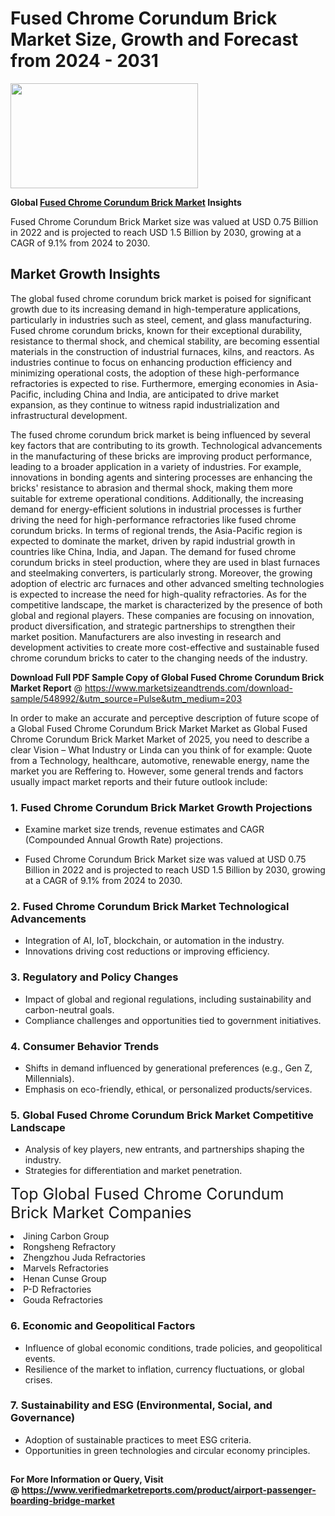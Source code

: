 <H1>Fused Chrome Corundum Brick Market Size, Growth and Forecast from 2024 - 2031</H1><img class="aligncenter size-medium wp-image-584254" src="https://thirdeyenews.in/wp-content/uploads/2024/09/Global-Market-Research-300x168.jpeg" alt="" width="300" height="168" /><p><strong>Global&nbsp;<a href="https://www.marketsizeandtrends.com/download-sample/548992/&amp;utm_source=Pulse&amp;utm_medium=203">Fused Chrome Corundum Brick Market</a> Insights</strong></p><p>Fused Chrome Corundum Brick Market size was valued at USD 0.75 Billion in 2022 and is projected to reach USD 1.5 Billion by 2030, growing at a CAGR of 9.1% from 2024 to 2030.</p><p><h2>Market Growth Insights</h2> <p>The global fused chrome corundum brick market is poised for significant growth due to its increasing demand in high-temperature applications, particularly in industries such as steel, cement, and glass manufacturing. Fused chrome corundum bricks, known for their exceptional durability, resistance to thermal shock, and chemical stability, are becoming essential materials in the construction of industrial furnaces, kilns, and reactors. As industries continue to focus on enhancing production efficiency and minimizing operational costs, the adoption of these high-performance refractories is expected to rise. Furthermore, emerging economies in Asia-Pacific, including China and India, are anticipated to drive market expansion, as they continue to witness rapid industrialization and infrastructural development. </p> <p>The fused chrome corundum brick market is being influenced by several key factors that are contributing to its growth. Technological advancements in the manufacturing of these bricks are improving product performance, leading to a broader application in a variety of industries. For example, innovations in bonding agents and sintering processes are enhancing the bricks' resistance to abrasion and thermal shock, making them more suitable for extreme operational conditions. Additionally, the increasing demand for energy-efficient solutions in industrial processes is further driving the need for high-performance refractories like fused chrome corundum bricks. In terms of regional trends, the Asia-Pacific region is expected to dominate the market, driven by rapid industrial growth in countries like China, India, and Japan. The demand for fused chrome corundum bricks in steel production, where they are used in blast furnaces and steelmaking converters, is particularly strong. Moreover, the growing adoption of electric arc furnaces and other advanced smelting technologies is expected to increase the need for high-quality refractories. As for the competitive landscape, the market is characterized by the presence of both global and regional players. These companies are focusing on innovation, product diversification, and strategic partnerships to strengthen their market position. Manufacturers are also investing in research and development activities to create more cost-effective and sustainable fused chrome corundum bricks to cater to the changing needs of the industry. </p><p><span class=""><strong>Download Full PDF Sample Copy of Global Fused Chrome Corundum Brick Market Report</strong> @ <a href="https://www.marketsizeandtrends.com/download-sample/548992/&amp;utm_source=Pulse&amp;utm_medium=203" target="_blank">https://www.marketsizeandtrends.com/download-sample/548992/&amp;utm_source=Pulse&amp;utm_medium=203</a></span></p><p>In order to make an accurate and perceptive description of future scope of a Global&nbsp;Fused Chrome Corundum Brick Market Market as Global&nbsp;Fused Chrome Corundum Brick Market Market of 2025, you need to describe a clear Vision &ndash; What Industry or Linda can you think of for example: Quote from a Technology, healthcare, automotive, renewable energy, name the market you are Reffering to. However, some general trends and factors usually impact market reports and their future outlook include:</p><h3>1.&nbsp;<strong>Fused Chrome Corundum Brick Market Growth Projections</strong></h3><ul><li>Examine market size trends, revenue estimates and CAGR (Compounded Annual Growth Rate) projections.</li><li><p>Fused Chrome Corundum Brick Market size was valued at USD 0.75 Billion in 2022 and is projected to reach USD 1.5 Billion by 2030, growing at a CAGR of 9.1% from 2024 to 2030.</p></li></ul><h3>2.&nbsp;<strong>Fused Chrome Corundum Brick Market Technological Advancements</strong></h3><ul><li>Integration of AI, IoT, blockchain, or automation in the industry.</li><li>Innovations driving cost reductions or improving efficiency.</li></ul><h3>3.&nbsp;<strong>Regulatory and Policy Changes</strong></h3><ul><li>Impact of global and regional regulations, including sustainability and carbon-neutral goals.</li><li>Compliance challenges and opportunities tied to government initiatives.</li></ul><h3>4.&nbsp;<strong>Consumer Behavior Trends</strong></h3><ul><li>Shifts in demand influenced by generational preferences (e.g., Gen Z, Millennials).</li><li>Emphasis on eco-friendly, ethical, or personalized products/services.</li></ul><h3>5.&nbsp;<strong>Global Fused Chrome Corundum Brick Market Competitive Landscape</strong></h3><ul><li>Analysis of key players, new entrants, and partnerships shaping the industry.</li><li>Strategies for differentiation and market penetration.</li></ul><p data-pm-slice="1 1 []"><span style="color: inherit; font-family: inherit; font-size: 25px;">Top Global Fused Chrome Corundum Brick Market Companies</span></p><div class="" data-test-id=""><p><li>Jining Carbon Group</li><li> Rongsheng Refractory</li><li> Zhengzhou Juda Refractories</li><li> Marvels Refractories</li><li> Henan Cunse Group</li><li> P-D Refractories</li><li> Gouda Refractories</li></p></div><h3>6.&nbsp;<strong>Economic and Geopolitical Factors</strong></h3><ul><li>Influence of global economic conditions, trade policies, and geopolitical events.</li><li>Resilience of the market to inflation, currency fluctuations, or global crises.</li></ul><h3>7.&nbsp;<strong>Sustainability and ESG (Environmental, Social, and Governance)</strong></h3><ul><li>Adoption of sustainable practices to meet ESG criteria.</li><li>Opportunities in green technologies and circular economy principles.</li></ul><h2><strong style="font-size: 14px;">For More Information or Query, Visit @&nbsp;</strong><a style="background-color: #ffffff; font-size: 14px;" href="https://www.marketsizeandtrends.com/report/fused-chrome-corundum-brick-market/" target="_blank">https://www.verifiedmarketreports.com/product/airport-passenger-boarding-bridge-market</a></h2>
